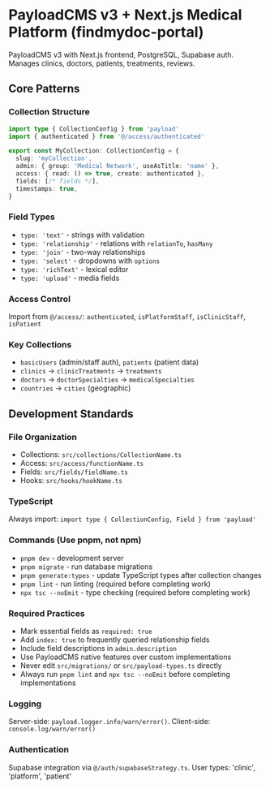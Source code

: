 # PayloadCMS v3 + Next.js Medical Platform (findmydoc-portal)

PayloadCMS v3 with Next.js frontend, PostgreSQL, Supabase auth. Manages clinics, doctors, patients, treatments, reviews.

## Core Patterns

### Collection Structure
```typescript
import type { CollectionConfig } from 'payload'
import { authenticated } from '@/access/authenticated'

export const MyCollection: CollectionConfig = {
  slug: 'myCollection',
  admin: { group: 'Medical Network', useAsTitle: 'name' },
  access: { read: () => true, create: authenticated },
  fields: [/* fields */],
  timestamps: true,
}
```

### Field Types
- `type: 'text'` - strings with validation
- `type: 'relationship'` - relations with `relationTo`, `hasMany`
- `type: 'join'` - two-way relationships
- `type: 'select'` - dropdowns with `options`
- `type: 'richText'` - lexical editor
- `type: 'upload'` - media fields

### Access Control
Import from `@/access/`: `authenticated`, `isPlatformStaff`, `isClinicStaff`, `isPatient`

### Key Collections
- `basicUsers` (admin/staff auth), `patients` (patient data)
- `clinics` → `clinicTreatments` → `treatments`
- `doctors` → `doctorSpecialties` → `medicalSpecialties`
- `countries` → `cities` (geographic)

## Development Standards

### File Organization
- Collections: `src/collections/CollectionName.ts`
- Access: `src/access/functionName.ts`
- Fields: `src/fields/fieldName.ts`
- Hooks: `src/hooks/hookName.ts`

### TypeScript
Always import: `import type { CollectionConfig, Field } from 'payload'`

### Commands (Use pnpm, not npm)
- `pnpm dev` - development server
- `pnpm migrate` - run database migrations
- `pnpm generate:types` - update TypeScript types after collection changes
- `pnpm lint` - run linting (required before completing work)
- `npx tsc --noEmit` - type checking (required before completing work)

### Required Practices
- Mark essential fields as `required: true`
- Add `index: true` to frequently queried relationship fields
- Include field descriptions in `admin.description`
- Use PayloadCMS native features over custom implementations
- Never edit `src/migrations/` or `src/payload-types.ts` directly
- Always run `pnpm lint` and `npx tsc --noEmit` before completing implementations

### Logging
Server-side: `payload.logger.info/warn/error()`. Client-side: `console.log/warn/error()`

### Authentication
Supabase integration via `@/auth/supabaseStrategy.ts`. User types: 'clinic', 'platform', 'patient'
